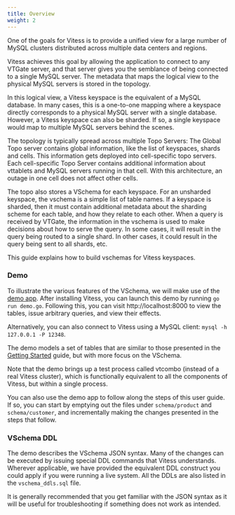 ```yaml
---
title: Overview
weight: 2
---
```


One of the goals for Vitess is to provide a unified view for a large number of MySQL clusters distributed across multiple data centers and regions.

Vitess achieves this goal by allowing the application to connect to any VTGate server, and that server gives you the semblance of being connected to a single MySQL server. The metadata that maps the logical view to the physical MySQL servers is stored in the topology.

In this logical view, a Vitess keyspace is the equivalent of a MySQL database. In many cases, this is a one-to-one mapping where a keyspace directly corresponds to a physical MySQL server with a single database. However, a Vitess keyspace can also be sharded. If so, a single keyspace would map to multiple MySQL servers behind the scenes.

The topology is typically spread across multiple Topo Servers: The Global Topo server contains global information, like the list of keyspaces, shards and cells. This information gets deployed into cell-specific topo servers. Each cell-specific Topo Server contains additional information about vttablets and MySQL servers running in that cell. With this architecture, an outage in one cell does not affect other cells.

The topo also stores a VSchema for each keyspace. For an unsharded keyspace, the vschema is a simple list of table names. If a keyspace is sharded, then it must contain additional metadata about the sharding scheme for each table, and how they relate to each other. When a query is received by VTGate, the information in the vschema is used to make decisions about how to serve the query. In some cases, it will result in the query being routed to a single shard. In other cases, it could result in the query being sent to all shards, etc.

This guide explains how to build vschemas for Vitess keyspaces.

### Demo

To illustrate the various features of the VSchema, we will make use of the [demo app](https://github.com/vitessio/vitess/tree/master/examples/demo). After installing Vitess, you can launch this demo by running `go run demo.go`. Following this, you can visit http://localhost:8000 to view the tables, issue arbitrary queries, and view their effects.

Alternatively, you can also connect to Vitess using a MySQL client: `mysql -h 127.0.0.1 -P 12348`.

The demo models a set of tables that are similar to those presented in the [Getting Started](../../../get-started/local) guide, but with more focus on the VSchema.

Note that the demo brings up a test process called vtcombo (instead of a real Vitess cluster), which is functionally equivalent to all the components of Vitess, but within a single process.

You can also use the demo app to follow along the steps of this user guide. If so, you can start by emptying out the files under `schema/product` and `schema/customer`, and incrementally making the changes presented in the steps that follow.

### VSchema DDL

The demo describes the VSchema JSON syntax. Many of the changes can be executed by issuing special DDL commands that Vitess understands. Wherever applicable, we have provided the equivalent DDL construct you could apply if you were running a live system. All the DDLs are also listed in the `vschema_ddls.sql` file.

It is generally recommended that you get familiar with the JSON syntax as it will be useful for troubleshooting if something does not work as intended.
